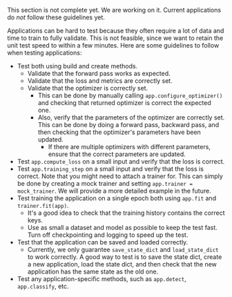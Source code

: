 This section is not complete yet. We are working on it. Current applications do _not_ follow these guidelines yet.

Applications can be hard to test because they often require a lot of data and time to train to fully validate. This is not feasible, since we want to retain the unit test speed to within a few minutes. Here are some guidelines to follow when testing applications:

- Test both using build and create methods.
  - Validate that the forward pass works as expected.
  - Validate that the loss and metrics are correctly set.
  - Validate that the optimizer is correctly set.
    - This can be done by manually calling `app.configure_optimizer()` and checking that returned optimizer is correct the expected one.
    - Also, verify that the parameters of the optimizer are correctly set. This can
      be done by doing a forward pass, backward pass, and then checking that the optimizer's parameters have been updated.
      - If there are multiple optimizers with different parameters, ensure that the correct parameters are updated.
- Test `app.compute_loss` on a small input and verify that the loss is correct.
- Test `app.training_step` on a small input and verify that the loss is correct. Note that you might need to attach a trainer for. This can simply be done by creating a mock
  trainer and setting `app.trainer = mock_trainer`. We will provide a more detailed example in the future.
- Test training the application on a single epoch both using `app.fit` and `trainer.fit(app)`.
  - It's a good idea to check that the training history contains the correct keys.
  - Use as small a dataset and model as possible to keep the test fast. Turn off checkpointing and logging to speed up the test.
- Test that the application can be saved and loaded correctly.
  - Currently, we only guarantee `save_state_dict` and `load_state_dict` to work correctly. A good way to test is to save the state dict, create a new application, load the state dict, and then check that the new application has the same state as the old one.
- Test any application-specific methods, such as `app.detect`, `app.classify`, etc.
